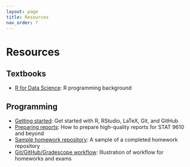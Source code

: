 ```yaml
---
layout: page
title: Resources
nav_order: 7
---
```

# Resources

## Textbooks

- [R for Data Science](https://r4ds.had.co.nz/): R programming background

## Programming

- [Getting started](https://katsevich-teaching.github.io/stat-9610-fall-2023/assets/getting-started.pdf): Get started with R, RStudio, LaTeX, Git, and GitHub
- [Preparing reports](https://katsevich-teaching.github.io/stat-9610-fall-2023/assets/preparing-reports.pdf): How to prepare high-quality reports for STAT 9610 and beyond
- [Sample homework repository](https://github.com/stat-9610-fall-2023/sample-homework-stat-9610): A sample of a completed homework repository
- [Git/GitHub/Gradescope workflow](https://hmc-cs-131-spring2020.github.io/howtos/assignments.html): Illustration of workflow for homeworks and exams

